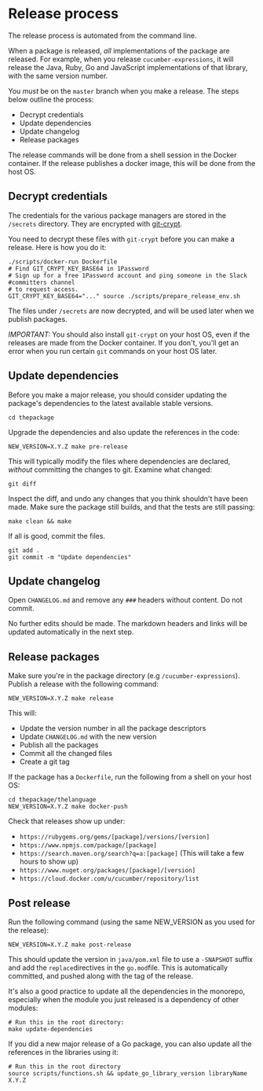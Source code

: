 # Release process

The release process is automated from the command line.

When a package is released, _all_ implementations of the package are released.
For example, when you release `cucumber-expressions`, it will release the Java, Ruby,
Go and JavaScript implementations of that library, with the same version number.

You *must* be on the `master` branch when you make a release. The steps below
outline the process:

* Decrypt credentials
* Update dependencies
* Update changelog
* Release packages

The release commands will be done from a shell session in the Docker container.
If the release publishes a docker image, this will be done from the host OS.

## Decrypt credentials

The credentials for the various package managers are stored in the `/secrets`
directory. They are encrypted with [git-crypt](https://www.agwa.name/projects/git-crypt/).

You need to decrypt these files with `git-crypt` before you can make a release.
Here is how you do it:

    ./scripts/docker-run Dockerfile
    # Find GIT_CRYPT_KEY_BASE64 in 1Password
    # Sign up for a free 1Password account and ping someone in the Slack #committers channel
    # to request access.
    GIT_CRYPT_KEY_BASE64="..." source ./scripts/prepare_release_env.sh

The files under `/secrets` are now decrypted, and will be used later when we
publish packages.

*IMPORTANT:* You should also install `git-crypt` on your host OS, even if the
releases are made from the Docker container. If you don't, you'll get an error
when you run certain `git` commands on your host OS later.

## Update dependencies

Before you make a major release, you should consider updating the package's dependencies to the latest
available stable versions.

    cd thepackage

Upgrade the dependencies and also update the references in the code:

    NEW_VERSION=X.Y.Z make pre-release

This will typically modify the files where dependencies are declared, *without*
committing the changes to git. Examine what changed:

    git diff

Inspect the diff, and undo any changes that you think shouldn't have been made.
Make sure the package still builds, and that the tests are still passing:

    make clean && make

If all is good, commit the files.

    git add .
    git commit -m "Update dependencies"

## Update changelog

Open `CHANGELOG.md` and remove any `###` headers without content. Do not commit.

No further edits should be made. The markdown headers and links will be updated
automatically in the next step.

## Release packages

Make sure you're in the package directory (e.g `/cucumber-expressions`).
Publish a release with the following command:

    NEW_VERSION=X.Y.Z make release

This will:

* Update the version number in all the package descriptors
* Update `CHANGELOG.md` with the new version
* Publish all the packages
* Commit all the changed files
* Create a git tag

If the package has a `Dockerfile`, run the following from a shell
on your host OS:

    cd thepackage/thelanguage
    NEW_VERSION=X.Y.Z make docker-push

Check that releases show up under:

* `https://rubygems.org/gems/[package]/versions/[version]`
* `https://www.npmjs.com/package/[package]`
* `https://search.maven.org/search?q=a:[package]` (This will take a few hours to show up)
* `https://www.nuget.org/packages/[package]/[version]`
* `https://cloud.docker.com/u/cucumber/repository/list`

## Post release

Run the following command (using the same NEW_VERSION as you used for the release):

    NEW_VERSION=X.Y.Z make post-release

This should update the version in `java/pom.xml` file to use a `-SNAPSHOT` suffix and add
the `replace`directives in the `go.mod`file.
This is automatically committed, and pushed along with the tag of the release.

It's also a good practice to update all the dependencies in the monorepo, especially
when the module you just released is a dependency of other modules:

    # Run this in the root directory:
    make update-dependencies

If you did a new major release of a Go package, you can also update all the references in the
libraries using it:

    # Run this in the root directory
    source scripts/functions.sh && update_go_library_version libraryName X.Y.Z

